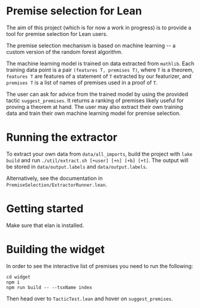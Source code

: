 # Premise selection for Lean

The aim of this project (which is for now a work in progress) is to provide a
tool for premise selection for Lean users.

The premise selection mechanism is based on machine learning -- a custom
version of the random forest algorithm.

The machine learning model is trained on data extracted from `mathlib`. Each
training data point is a pair `(features T, premises T)`, where `T` is a theorem,
`features T` are features of a statement of `T` extracted by our featurizer, and
`premises T` is a list of names of premises used in a proof of `T`.

The user can ask for advice from the trained model by using the provided tactic
`suggest_premises`. It returns a ranking of premises likely useful for proving a
theorem at hand. The user may also extract their own training data and train
their own machine learning model for premise selection.

# Running the extractor

To extract your own data from `data/all_imports`, build the project with 
`lake build` and run `./util/extract.sh [+user] [+n] [+b] [+t]`. The output will 
be stored in `data/output.labels` and `data/output.labels`.

Alternatively, see the documentation in `PremiseSelection/ExtractorRunner.lean`.

# Getting started

Make sure that elan is installed.

# Building the widget

In order to see the interactive list of premises you need to
run the following:

```
cd widget
npm i
npm run build -- --tsxName index
```

Then head over to `TacticTest.lean` and hover on `suggest_premises`.